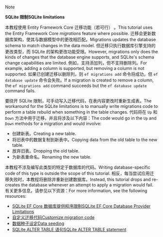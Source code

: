 > [!NOTE]
> 
> <span data-ttu-id="1d77f-101">**SQLite 限制**</span><span class="sxs-lookup"><span data-stu-id="1d77f-101">**SQLite limitations**</span></span>
>
> <span data-ttu-id="1d77f-102">本教程使用 Entity Framework Core 迁移功能（若可行）  。</span><span class="sxs-lookup"><span data-stu-id="1d77f-102">This tutorial uses the Entity Framework Core *migrations* feature where possible.</span></span> <span data-ttu-id="1d77f-103">迁移会更新数据库架构，使其与数据模型中的更改相匹配。</span><span class="sxs-lookup"><span data-stu-id="1d77f-103">Migrations updates the database schema to match changes in the data model.</span></span> <span data-ttu-id="1d77f-104">但迁移只执行数据库引擎支持的更改类型，而 SQLite 的架构更改功能受限。</span><span class="sxs-lookup"><span data-stu-id="1d77f-104">However, migrations only does the kinds of changes that the database engine supports, and SQLite's schema change capabilities are limited.</span></span> <span data-ttu-id="1d77f-105">例如，支持添加列，但不支持删除列。</span><span class="sxs-lookup"><span data-stu-id="1d77f-105">For example, adding a column is supported, but removing a column is not supported.</span></span> <span data-ttu-id="1d77f-106">如果已创建迁移以删除列，则 `ef migrations add` 命令将成功，但 `ef database update` 命令会失败。</span><span class="sxs-lookup"><span data-stu-id="1d77f-106">If a migration is created to remove a column, the `ef migrations add` command succeeds but the `ef database update` command fails.</span></span> 
>
> <span data-ttu-id="1d77f-107">要绕开 SQLite 限制，可手动写入迁移代码，在表内容更改时重新生成表。</span><span class="sxs-lookup"><span data-stu-id="1d77f-107">The workaround for the SQLite limitations is to manually write migrations code to perform a table rebuild when something in the table changes.</span></span> <span data-ttu-id="1d77f-108">代码将在 `Up` 和 `Down` 方法中用于迁移，并且将涉及以下内容：</span><span class="sxs-lookup"><span data-stu-id="1d77f-108">The code would go in the `Up` and `Down` methods for a migration and would involve:</span></span>
>
> * <span data-ttu-id="1d77f-109">创建新表。</span><span class="sxs-lookup"><span data-stu-id="1d77f-109">Creating a new table.</span></span>
> * <span data-ttu-id="1d77f-110">将旧表中的数据复制到新表中。</span><span class="sxs-lookup"><span data-stu-id="1d77f-110">Copying data from the old table to the new table.</span></span>
> * <span data-ttu-id="1d77f-111">放弃旧表。</span><span class="sxs-lookup"><span data-stu-id="1d77f-111">Dropping the old table.</span></span>
> * <span data-ttu-id="1d77f-112">为新表重命名。</span><span class="sxs-lookup"><span data-stu-id="1d77f-112">Renaming the new table.</span></span>
>
> <span data-ttu-id="1d77f-113">本教程不涉及编写此类型的特定于数据库的代码。</span><span class="sxs-lookup"><span data-stu-id="1d77f-113">Writing database-specific code of this type is outside the scope of this tutorial.</span></span> <span data-ttu-id="1d77f-114">相反，每当尝试应用迁移失败时，本教程将删除并重新创建数据库。</span><span class="sxs-lookup"><span data-stu-id="1d77f-114">Instead, this tutorial drops and re-creates the database whenever an attempt to apply a migration would fail.</span></span> <span data-ttu-id="1d77f-115">有关更多信息，请参见以下资源：</span><span class="sxs-lookup"><span data-stu-id="1d77f-115">For more information, see the following resources:</span></span>
>
> * [<span data-ttu-id="1d77f-116">SQLite EF Core 数据库提供程序限制</span><span class="sxs-lookup"><span data-stu-id="1d77f-116">SQLite EF Core Database Provider Limitations</span></span>](/ef/core/providers/sqlite/limitations)
> * [<span data-ttu-id="1d77f-117">自定义迁移代码</span><span class="sxs-lookup"><span data-stu-id="1d77f-117">Customize migration code</span></span>](/ef/core/managing-schemas/migrations/#customize-migration-code)
> * [<span data-ttu-id="1d77f-118">数据种子设定</span><span class="sxs-lookup"><span data-stu-id="1d77f-118">Data seeding</span></span>](/ef/core/modeling/data-seeding)
> * [<span data-ttu-id="1d77f-119">SQLite ALTER TABLE 语句</span><span class="sxs-lookup"><span data-stu-id="1d77f-119">SQLite ALTER TABLE statement</span></span>](https://sqlite.org/lang_altertable.html)
